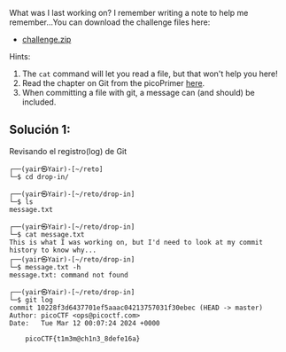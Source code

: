 What was I last working on? I remember writing a note to help me remember...You can download the challenge files here:

- [challenge.zip](https://artifacts.picoctf.net/c_titan/161/challenge.zip)

Hints:
1. The `cat` command will let you read a file, but that won't help you here!
2. Read the chapter on Git from the picoPrimer [here](https://primer.picoctf.org/#_git_version_control).
3. When committing a file with git, a message can (and should) be included.


## Solución 1:
Revisando el registro(log) de Git 
```
┌──(yair㉿Yair)-[~/reto]
└─$ cd drop-in/

┌──(yair㉿Yair)-[~/reto/drop-in]
└─$ ls
message.txt

┌──(yair㉿Yair)-[~/reto/drop-in]
└─$ cat message.txt
This is what I was working on, but I'd need to look at my commit history to know why...
┌──(yair㉿Yair)-[~/reto/drop-in]
└─$ message.txt -h
message.txt: command not found

┌──(yair㉿Yair)-[~/reto/drop-in]
└─$ git log
commit 10228f3d6437701ef5aaac04213757031f30ebec (HEAD -> master)
Author: picoCTF <ops@picoctf.com>
Date:   Tue Mar 12 00:07:24 2024 +0000

    picoCTF{t1m3m@ch1n3_8defe16a}

```